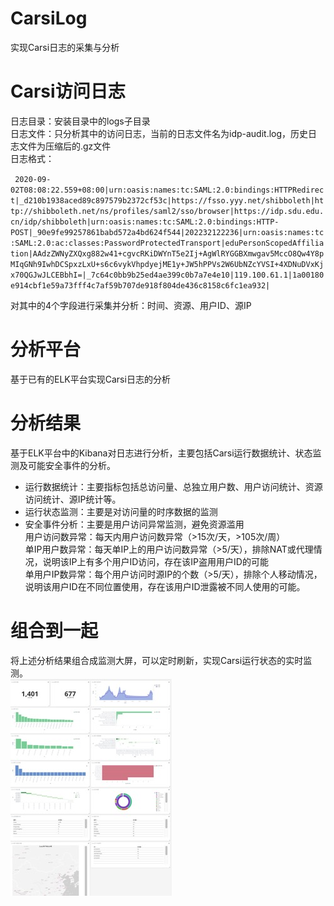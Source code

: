 # CarsiLog
实现Carsi日志的采集与分析
# Carsi访问日志  
日志目录：安装目录中的logs子目录  
日志文件：只分析其中的访问日志，当前的日志文件名为idp-audit.log，历史日志文件为压缩后的.gz文件  
日志格式：

` ` `
2020-09-02T08:08:22.559+08:00|urn:oasis:names:tc:SAML:2.0:bindings:HTTPRedirect|_d210b1938aced89c897579b2372cf53c|https://fsso.yyy.net/shibboleth|http://shibboleth.net/ns/profiles/saml2/sso/browser|https://idp.sdu.edu.cn/idp/shibboleth|urn:oasis:names:tc:SAML:2.0:bindings:HTTP-POST|_90e9fe99257861babd572a4bd624f544|202232122236|urn:oasis:names:tc:SAML:2.0:ac:classes:PasswordProtectedTransport|eduPersonScopedAffiliation|AAdzZWNyZXQxg882w41+cgvcRKiDWYnT5e2Ij+AgWlRYGGBXmwgav5MccO8Qw4Y8pMIqGNh9IwhDCSpxzLxU+s6c6vykVhpdyejME1y+JW5hPPVs2W6UbNZcYVSI+4XDNuDVxKjx70QGJwJLCEBbhI=|_7c64c0bb9b25ed4ae399c0b7a7e4e10|119.100.61.1|1a00180e914cbf1e59a73fff4c7af59b707de918f804de436c8158c6fc1ea932|
` ` `
 
对其中的4个字段进行采集并分析：时间、资源、用户ID、源IP
# 分析平台
基于已有的ELK平台实现Carsi日志的分析
# 分析结果
基于ELK平台中的Kibana对日志进行分析，主要包括Carsi运行数据统计、状态监测及可能安全事件的分析。
* 运行数据统计：主要指标包括总访问量、总独立用户数、用户访问统计、资源访问统计、源IP统计等。
* 运行状态监测：主要是对访问量的时序数据的监测
* 安全事件分析：主要是用户访问异常监测，避免资源滥用  
  用户访问数异常：每天内用户访问数异常（>15次/天，>105次/周）  
  单IP用户数异常：每天单IP上的用户访问数异常（>5/天），排除NAT或代理情况，说明该IP上有多个用户ID访问，存在该IP盗用用户ID的可能  
  单用户IP数异常：每个用户访问时源IP的个数（>5/天），排除个人移动情况，说明该用户ID在不同位置使用，存在该用户ID泄露被不同人使用的可能。  
# 组合到一起
将上述分析结果组合成监测大屏，可以定时刷新，实现Carsi运行状态的实时监测。  
![分析结果](https://github.com/qindouya/CarsiLog/blob/master/image024.jpg)
